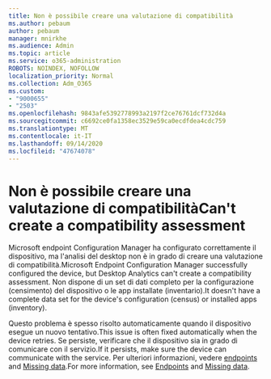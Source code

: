 ```yaml
---
title: Non è possibile creare una valutazione di compatibilità
ms.author: pebaum
author: pebaum
manager: mnirkhe
ms.audience: Admin
ms.topic: article
ms.service: o365-administration
ROBOTS: NOINDEX, NOFOLLOW
localization_priority: Normal
ms.collection: Adm_O365
ms.custom:
- "9000655"
- "2503"
ms.openlocfilehash: 9843afe5392778993a2197f2ce76761dcf732d4a
ms.sourcegitcommit: c6692ce0fa1358ec3529e59ca0ecdfdea4cdc759
ms.translationtype: MT
ms.contentlocale: it-IT
ms.lasthandoff: 09/14/2020
ms.locfileid: "47674078"
---
```

# <a name="cant-create-a-compatibility-assessment"></a><span data-ttu-id="eca8b-102">Non è possibile creare una valutazione di compatibilità</span><span class="sxs-lookup"><span data-stu-id="eca8b-102">Can't create a compatibility assessment</span></span>

<span data-ttu-id="eca8b-103">Microsoft endpoint Configuration Manager ha configurato correttamente il dispositivo, ma l'analisi del desktop non è in grado di creare una valutazione di compatibilità.</span><span class="sxs-lookup"><span data-stu-id="eca8b-103">Microsoft Endpoint Configuration Manager successfully configured the device, but Desktop Analytics can't create a compatibility assessment.</span></span> <span data-ttu-id="eca8b-104">Non dispone di un set di dati completo per la configurazione (censimento) del dispositivo o le app installate (inventario).</span><span class="sxs-lookup"><span data-stu-id="eca8b-104">It doesn't have a complete data set for the device's configuration (census) or installed apps (inventory).</span></span>

<span data-ttu-id="eca8b-105">Questo problema è spesso risolto automaticamente quando il dispositivo esegue un nuovo tentativo.</span><span class="sxs-lookup"><span data-stu-id="eca8b-105">This issue is often fixed automatically when the device retries.</span></span> <span data-ttu-id="eca8b-106">Se persiste, verificare che il dispositivo sia in grado di comunicare con il servizio.</span><span class="sxs-lookup"><span data-stu-id="eca8b-106">If it persists, make sure the device can communicate with the service.</span></span> <span data-ttu-id="eca8b-107">Per ulteriori informazioni, vedere [endpoints](https://docs.microsoft.com/configmgr/desktop-analytics/enable-data-sharing#endpoints) and [Missing data](https://docs.microsoft.com/configmgr/desktop-analytics/monitor-connection-health#missing-data).</span><span class="sxs-lookup"><span data-stu-id="eca8b-107">For more information, see [Endpoints](https://docs.microsoft.com/configmgr/desktop-analytics/enable-data-sharing#endpoints) and [Missing data](https://docs.microsoft.com/configmgr/desktop-analytics/monitor-connection-health#missing-data).</span></span>
